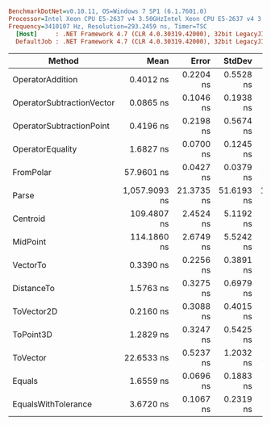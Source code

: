 ``` ini

BenchmarkDotNet=v0.10.11, OS=Windows 7 SP1 (6.1.7601.0)
Processor=Intel Xeon CPU E5-2637 v4 3.50GHzIntel Xeon CPU E5-2637 v4 3.50GHz, ProcessorCount=16
Frequency=3410107 Hz, Resolution=293.2459 ns, Timer=TSC
  [Host]     : .NET Framework 4.7 (CLR 4.0.30319.42000), 32bit LegacyJIT-v4.7.2117.0
  DefaultJob : .NET Framework 4.7 (CLR 4.0.30319.42000), 32bit LegacyJIT-v4.7.2117.0


```
|                    Method |          Mean |      Error |     StdDev |        Median |  Gen 0 | Allocated |
|-------------------------- |--------------:|-----------:|-----------:|--------------:|-------:|----------:|
|          OperatorAddition |     0.4012 ns |  0.2204 ns |  0.5528 ns |     0.1162 ns |      - |       0 B |
| OperatorSubtractionVector |     0.0865 ns |  0.1046 ns |  0.1938 ns |     0.0000 ns |      - |       0 B |
|  OperatorSubtractionPoint |     0.4196 ns |  0.2198 ns |  0.5674 ns |     0.1653 ns |      - |       0 B |
|          OperatorEquality |     1.6827 ns |  0.0700 ns |  0.1245 ns |     1.6627 ns |      - |       0 B |
|                 FromPolar |    57.9601 ns |  0.0427 ns |  0.0379 ns |    57.9544 ns |      - |       0 B |
|                     Parse | 1,057.9093 ns | 21.3735 ns | 51.6193 ns | 1,057.9487 ns | 0.0725 |     384 B |
|                  Centroid |   109.4807 ns |  2.4524 ns |  5.1192 ns |   105.4646 ns | 0.0150 |      80 B |
|                  MidPoint |   114.1860 ns |  2.6749 ns |  5.5242 ns |   110.6827 ns | 0.0236 |     124 B |
|                  VectorTo |     0.3390 ns |  0.2256 ns |  0.3891 ns |     0.1854 ns |      - |       0 B |
|                DistanceTo |     1.5763 ns |  0.3275 ns |  0.6979 ns |     1.1386 ns |      - |       0 B |
|                ToVector2D |     0.2160 ns |  0.3088 ns |  0.4015 ns |     0.0000 ns |      - |       0 B |
|                 ToPoint3D |     1.2829 ns |  0.3247 ns |  0.5425 ns |     1.3707 ns |      - |       0 B |
|                  ToVector |    22.6533 ns |  0.5237 ns |  1.2032 ns |    22.6013 ns | 0.0152 |      80 B |
|                    Equals |     1.6559 ns |  0.0696 ns |  0.1883 ns |     1.6670 ns |      - |       0 B |
|       EqualsWithTolerance |     3.6720 ns |  0.1067 ns |  0.2319 ns |     3.6611 ns |      - |       0 B |
